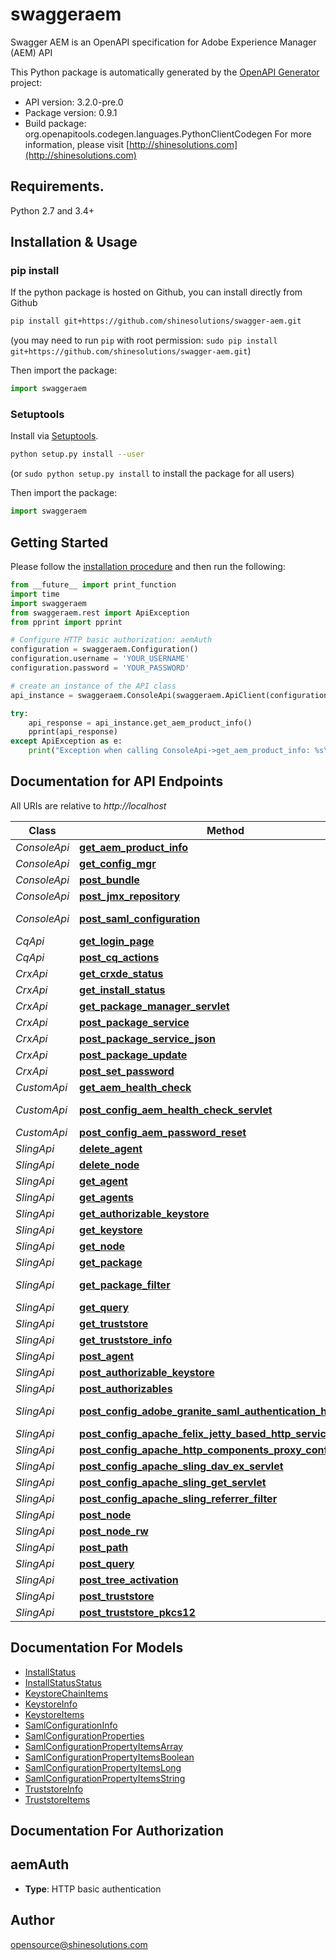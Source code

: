 # swaggeraem
Swagger AEM is an OpenAPI specification for Adobe Experience Manager (AEM) API

This Python package is automatically generated by the [OpenAPI Generator](https://openapi-generator.tech) project:

- API version: 3.2.0-pre.0
- Package version: 0.9.1
- Build package: org.openapitools.codegen.languages.PythonClientCodegen
For more information, please visit [http://shinesolutions.com](http://shinesolutions.com)

## Requirements.

Python 2.7 and 3.4+

## Installation & Usage
### pip install

If the python package is hosted on Github, you can install directly from Github

```sh
pip install git+https://github.com/shinesolutions/swagger-aem.git
```
(you may need to run `pip` with root permission: `sudo pip install git+https://github.com/shinesolutions/swagger-aem.git`)

Then import the package:
```python
import swaggeraem 
```

### Setuptools

Install via [Setuptools](http://pypi.python.org/pypi/setuptools).

```sh
python setup.py install --user
```
(or `sudo python setup.py install` to install the package for all users)

Then import the package:
```python
import swaggeraem
```

## Getting Started

Please follow the [installation procedure](#installation--usage) and then run the following:

```python
from __future__ import print_function
import time
import swaggeraem
from swaggeraem.rest import ApiException
from pprint import pprint

# Configure HTTP basic authorization: aemAuth
configuration = swaggeraem.Configuration()
configuration.username = 'YOUR_USERNAME'
configuration.password = 'YOUR_PASSWORD'

# create an instance of the API class
api_instance = swaggeraem.ConsoleApi(swaggeraem.ApiClient(configuration))

try:
    api_response = api_instance.get_aem_product_info()
    pprint(api_response)
except ApiException as e:
    print("Exception when calling ConsoleApi->get_aem_product_info: %s\n" % e)

```

## Documentation for API Endpoints

All URIs are relative to *http://localhost*

Class | Method | HTTP request | Description
------------ | ------------- | ------------- | -------------
*ConsoleApi* | [**get_aem_product_info**](docs/ConsoleApi.md#get_aem_product_info) | **GET** /system/console/status-productinfo.json | 
*ConsoleApi* | [**get_config_mgr**](docs/ConsoleApi.md#get_config_mgr) | **GET** /system/console/configMgr | 
*ConsoleApi* | [**post_bundle**](docs/ConsoleApi.md#post_bundle) | **POST** /system/console/bundles/{name} | 
*ConsoleApi* | [**post_jmx_repository**](docs/ConsoleApi.md#post_jmx_repository) | **POST** /system/console/jmx/com.adobe.granite:type&#x3D;Repository/op/{action} | 
*ConsoleApi* | [**post_saml_configuration**](docs/ConsoleApi.md#post_saml_configuration) | **POST** /system/console/configMgr/com.adobe.granite.auth.saml.SamlAuthenticationHandler | 
*CqApi* | [**get_login_page**](docs/CqApi.md#get_login_page) | **GET** /libs/granite/core/content/login.html | 
*CqApi* | [**post_cq_actions**](docs/CqApi.md#post_cq_actions) | **POST** /.cqactions.html | 
*CrxApi* | [**get_crxde_status**](docs/CrxApi.md#get_crxde_status) | **GET** /crx/server/crx.default/jcr:root/.1.json | 
*CrxApi* | [**get_install_status**](docs/CrxApi.md#get_install_status) | **GET** /crx/packmgr/installstatus.jsp | 
*CrxApi* | [**get_package_manager_servlet**](docs/CrxApi.md#get_package_manager_servlet) | **GET** /crx/packmgr/service/script.html | 
*CrxApi* | [**post_package_service**](docs/CrxApi.md#post_package_service) | **POST** /crx/packmgr/service.jsp | 
*CrxApi* | [**post_package_service_json**](docs/CrxApi.md#post_package_service_json) | **POST** /crx/packmgr/service/.json/{path} | 
*CrxApi* | [**post_package_update**](docs/CrxApi.md#post_package_update) | **POST** /crx/packmgr/update.jsp | 
*CrxApi* | [**post_set_password**](docs/CrxApi.md#post_set_password) | **POST** /crx/explorer/ui/setpassword.jsp | 
*CustomApi* | [**get_aem_health_check**](docs/CustomApi.md#get_aem_health_check) | **GET** /system/health | 
*CustomApi* | [**post_config_aem_health_check_servlet**](docs/CustomApi.md#post_config_aem_health_check_servlet) | **POST** /apps/system/config/com.shinesolutions.healthcheck.hc.impl.ActiveBundleHealthCheck | 
*CustomApi* | [**post_config_aem_password_reset**](docs/CustomApi.md#post_config_aem_password_reset) | **POST** /apps/system/config/com.shinesolutions.aem.passwordreset.Activator | 
*SlingApi* | [**delete_agent**](docs/SlingApi.md#delete_agent) | **DELETE** /etc/replication/agents.{runmode}/{name} | 
*SlingApi* | [**delete_node**](docs/SlingApi.md#delete_node) | **DELETE** /{path}/{name} | 
*SlingApi* | [**get_agent**](docs/SlingApi.md#get_agent) | **GET** /etc/replication/agents.{runmode}/{name} | 
*SlingApi* | [**get_agents**](docs/SlingApi.md#get_agents) | **GET** /etc/replication/agents.{runmode}.-1.json | 
*SlingApi* | [**get_authorizable_keystore**](docs/SlingApi.md#get_authorizable_keystore) | **GET** /{intermediatePath}/{authorizableId}.ks.json | 
*SlingApi* | [**get_keystore**](docs/SlingApi.md#get_keystore) | **GET** /{intermediatePath}/{authorizableId}/keystore/store.p12 | 
*SlingApi* | [**get_node**](docs/SlingApi.md#get_node) | **GET** /{path}/{name} | 
*SlingApi* | [**get_package**](docs/SlingApi.md#get_package) | **GET** /etc/packages/{group}/{name}-{version}.zip | 
*SlingApi* | [**get_package_filter**](docs/SlingApi.md#get_package_filter) | **GET** /etc/packages/{group}/{name}-{version}.zip/jcr:content/vlt:definition/filter.tidy.2.json | 
*SlingApi* | [**get_query**](docs/SlingApi.md#get_query) | **GET** /bin/querybuilder.json | 
*SlingApi* | [**get_truststore**](docs/SlingApi.md#get_truststore) | **GET** /etc/truststore/truststore.p12 | 
*SlingApi* | [**get_truststore_info**](docs/SlingApi.md#get_truststore_info) | **GET** /libs/granite/security/truststore.json | 
*SlingApi* | [**post_agent**](docs/SlingApi.md#post_agent) | **POST** /etc/replication/agents.{runmode}/{name} | 
*SlingApi* | [**post_authorizable_keystore**](docs/SlingApi.md#post_authorizable_keystore) | **POST** /{intermediatePath}/{authorizableId}.ks.html | 
*SlingApi* | [**post_authorizables**](docs/SlingApi.md#post_authorizables) | **POST** /libs/granite/security/post/authorizables | 
*SlingApi* | [**post_config_adobe_granite_saml_authentication_handler**](docs/SlingApi.md#post_config_adobe_granite_saml_authentication_handler) | **POST** /apps/system/config/com.adobe.granite.auth.saml.SamlAuthenticationHandler.config | 
*SlingApi* | [**post_config_apache_felix_jetty_based_http_service**](docs/SlingApi.md#post_config_apache_felix_jetty_based_http_service) | **POST** /apps/system/config/org.apache.felix.http | 
*SlingApi* | [**post_config_apache_http_components_proxy_configuration**](docs/SlingApi.md#post_config_apache_http_components_proxy_configuration) | **POST** /apps/system/config/org.apache.http.proxyconfigurator.config | 
*SlingApi* | [**post_config_apache_sling_dav_ex_servlet**](docs/SlingApi.md#post_config_apache_sling_dav_ex_servlet) | **POST** /apps/system/config/org.apache.sling.jcr.davex.impl.servlets.SlingDavExServlet | 
*SlingApi* | [**post_config_apache_sling_get_servlet**](docs/SlingApi.md#post_config_apache_sling_get_servlet) | **POST** /apps/system/config/org.apache.sling.servlets.get.DefaultGetServlet | 
*SlingApi* | [**post_config_apache_sling_referrer_filter**](docs/SlingApi.md#post_config_apache_sling_referrer_filter) | **POST** /apps/system/config/org.apache.sling.security.impl.ReferrerFilter | 
*SlingApi* | [**post_node**](docs/SlingApi.md#post_node) | **POST** /{path}/{name} | 
*SlingApi* | [**post_node_rw**](docs/SlingApi.md#post_node_rw) | **POST** /{path}/{name}.rw.html | 
*SlingApi* | [**post_path**](docs/SlingApi.md#post_path) | **POST** /{path}/ | 
*SlingApi* | [**post_query**](docs/SlingApi.md#post_query) | **POST** /bin/querybuilder.json | 
*SlingApi* | [**post_tree_activation**](docs/SlingApi.md#post_tree_activation) | **POST** /etc/replication/treeactivation.html | 
*SlingApi* | [**post_truststore**](docs/SlingApi.md#post_truststore) | **POST** /libs/granite/security/post/truststore | 
*SlingApi* | [**post_truststore_pkcs12**](docs/SlingApi.md#post_truststore_pkcs12) | **POST** /etc/truststore | 


## Documentation For Models

 - [InstallStatus](docs/InstallStatus.md)
 - [InstallStatusStatus](docs/InstallStatusStatus.md)
 - [KeystoreChainItems](docs/KeystoreChainItems.md)
 - [KeystoreInfo](docs/KeystoreInfo.md)
 - [KeystoreItems](docs/KeystoreItems.md)
 - [SamlConfigurationInfo](docs/SamlConfigurationInfo.md)
 - [SamlConfigurationProperties](docs/SamlConfigurationProperties.md)
 - [SamlConfigurationPropertyItemsArray](docs/SamlConfigurationPropertyItemsArray.md)
 - [SamlConfigurationPropertyItemsBoolean](docs/SamlConfigurationPropertyItemsBoolean.md)
 - [SamlConfigurationPropertyItemsLong](docs/SamlConfigurationPropertyItemsLong.md)
 - [SamlConfigurationPropertyItemsString](docs/SamlConfigurationPropertyItemsString.md)
 - [TruststoreInfo](docs/TruststoreInfo.md)
 - [TruststoreItems](docs/TruststoreItems.md)


## Documentation For Authorization


## aemAuth

- **Type**: HTTP basic authentication


## Author

opensource@shinesolutions.com


